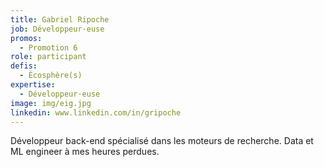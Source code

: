 ```yaml
---
title: Gabriel Ripoche
job: Développeur·euse
promos:
  - Promotion 6
role: participant
defis:
  - Écosphère(s)
expertise:
  - Développeur·euse
image: img/eig.jpg
linkedin: www.linkedin.com/in/gripoche
---
```


Développeur back-end spécialisé dans les moteurs de recherche. Data et ML engineer à mes heures perdues.
